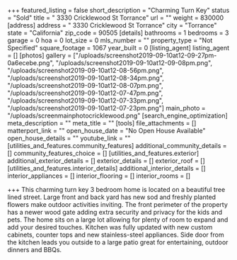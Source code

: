 +++
featured_listing = false
short_description = "Charming Turn Key"
status = "Sold"
title = " 3330 Cricklewood St Torrance"
url = ""
weight = 830000
[address]
address = " 3330 Cricklewood St Torrance"
city = "Torrance"
state = "California"
zip_code = 90505
[details]
bathrooms = 1
bedrooms = 3
garage = 0
hoa = 0
lot_size = 0
mls_number = ""
property_type = "Not Specified"
square_footage = 1067
year_built = 0
[listing_agent]
listing_agent = []
[photos]
gallery = ["/uploads/screenshot2019-09-10at12-09-27pm-0a6ecebe.png", "/uploads/screenshot2019-09-10at12-09-08pm.png", "/uploads/screenshot2019-09-10at12-08-56pm.png", "/uploads/screenshot2019-09-10at12-08-34pm.png", "/uploads/screenshot2019-09-10at12-08-07pm.png", "/uploads/screenshot2019-09-10at12-07-47pm.png", "/uploads/screenshot2019-09-10at12-07-33pm.png", "/uploads/screenshot2019-09-10at12-07-23pm.png"]
main_photo = "/uploads/screenmainphotocricklewood.png"
[search_engine_optimization]
meta_description = ""
meta_title = ""
[tools]
file_attachments = []
matterport_link = ""
open_house_date = "No Open House Available"
open_house_details = ""
youtube_link = ""
[utilities_and_features.community_features]
additional_community_details = []
community_features_choice = []
[utilities_and_features.exterior]
additional_exterior_details = []
exterior_details = []
exterior_roof = []
[utilities_and_features.interior_details]
additional_interior_details = []
interior_appliances = []
interior_flooring = []
interior_rooms = []

+++
This charming turn key 3 bedroom home is located on a beautiful tree lined street. Large front and back yard has new sod and freshly planted flowers make outdoor activities inviting. The front perimeter of the property has a newer wood gate adding extra security and privacy for the kids and pets. The home sits on a large lot allowing for plenty of room to expand and add your desired touches. Kitchen was fully updated with new custom cabinets, counter tops and new stainless-steel appliances. Side door from the kitchen leads you outside to a large patio great for entertaining, outdoor dinners and BBQs.